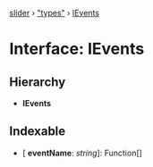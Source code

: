 [slider](../globals.md) › ["types"](../modules/_types_.md) › [IEvents](_types_.ievents.md)

# Interface: IEvents

## Hierarchy

* **IEvents**

## Indexable

* \[ **eventName**: *string*\]: Function[]
